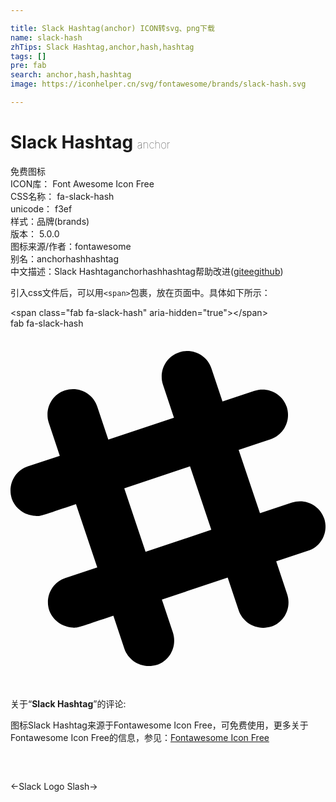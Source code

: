```yaml
---

title: Slack Hashtag(anchor) ICON转svg、png下载
name: slack-hash
zhTips: Slack Hashtag,anchor,hash,hashtag
tags: []
pre: fab
search: anchor,hash,hashtag
image: https://iconhelper.cn/svg/fontawesome/brands/slack-hash.svg

---
```


# Slack Hashtag  <small style="font-size: 60%;font-weight: 100">anchor</small>


<div class="detail-page">
<p>
<span><span class="badge-success badge">免费图标</span> </span>
<br/>
<span>
ICON库：
<span class="badge-secondary badge">Font Awesome Icon Free</span> 
</span>
<br/>
<span>
CSS名称：
<span class="badge-secondary badge">fa-slack-hash</span> 
</span>
<br/>
<span>
unicode：
<span class="badge-secondary badge">f3ef</span> 
<copy-btn content='f3ef' btn-title=""></copy-btn>
<copy-btn :content='String.fromCodePoint(parseInt("f3ef", 16))' btn-title="复制U"></copy-btn>
</span><br/><span>样式：<span class="badge-light badge">品牌(brands)</span></span>
<br/>
<span>
版本：
<span class="badge-secondary badge">5.0.0</span> 
</span>
<br/>
<span>图标来源/作者：<span class="badge-light badge">fontawesome</span></span> 
<br/>
<span>别名：<span class="badge-light badge">anchor</span><span class="badge-light badge">hash</span><span class="badge-light badge">hashtag</span></span><br/><span class="zh-detail">中文描述：<span class="badge-primary badge">Slack Hashtag</span><span class="badge-primary badge">anchor</span><span class="badge-primary badge">hash</span><span class="badge-primary badge">hashtag</span><span class="help-link"><span>帮助改进</span>(<a href="https://gitee.com/liuwave/icon-helper/edit/master/json/fontawesome/brands/slack-hash.json" target="_blank" rel="noopener noreferrer">gitee</a><a href="https://github.com/liuwave/icon-helper/edit/master/json/fontawesome/brands/slack-hash.json" target="_blank" rel="noopener noreferrer">github</a></span>)</span><br/>
</p>
</div>
<div class="alert alert-dark">
  <i class="fab fa-slack-hash fa-xs"></i>
  <i class="fab fa-slack-hash fa-sm"></i>
  <i class="fab fa-slack-hash fa-lg"></i>
  <i class="fab fa-slack-hash fa-2x"></i>
  <i class="fab fa-slack-hash fa-3x"></i>
  <i class="fab fa-slack-hash fa-5x"></i>
  <i class="fab fa-slack-hash fa-7x"></i>
</div>
<div>
  <p>引入css文件后，可以用<code>&lt;span&gt;</code>包裹，放在页面中。具体如下所示：    
  </p>
  <div class="alert alert-primary" style="font-size: 14px">
    &lt;span class="fab fa-slack-hash" aria-hidden="true"&gt;&lt;/span&gt;
    <copy-btn content='<span class="fab fa-slack-hash" aria-hidden="true"></span>'></copy-btn>
  </div>
  <div class="alert alert-secondary">
    <i class="fab fa-slack-hash"
    style="font-size: 24px"
    aria-hidden="true"></i> fab fa-slack-hash
    <copy-btn content="fab fa-slack-hash" btn-title="复制图标名称"></copy-btn>
  </div>
</div>
<div id="svg" class="svg-wrap">
<svg xmlns="http://www.w3.org/2000/svg" viewBox="0 0 448 512"><path d="M446.2 270.4c-6.2-19-26.9-29.1-46-22.9l-45.4 15.1-30.3-90 45.4-15.1c19.1-6.2 29.1-26.8 23-45.9-6.2-19-26.9-29.1-46-22.9l-45.4 15.1-15.7-47c-6.2-19-26.9-29.1-46-22.9-19.1 6.2-29.1 26.8-23 45.9l15.7 47-93.4 31.2-15.7-47c-6.2-19-26.9-29.1-46-22.9-19.1 6.2-29.1 26.8-23 45.9l15.7 47-45.3 15c-19.1 6.2-29.1 26.8-23 45.9 5 14.5 19.1 24 33.6 24.6 6.8 1 12-1.6 57.7-16.8l30.3 90L78 354.8c-19 6.2-29.1 26.9-23 45.9 5 14.5 19.1 24 33.6 24.6 6.8 1 12-1.6 57.7-16.8l15.7 47c5.9 16.9 24.7 29 46 22.9 19.1-6.2 29.1-26.8 23-45.9l-15.7-47 93.6-31.3 15.7 47c5.9 16.9 24.7 29 46 22.9 19.1-6.2 29.1-26.8 23-45.9l-15.7-47 45.4-15.1c19-6 29.1-26.7 22.9-45.7zm-254.1 47.2l-30.3-90.2 93.5-31.3 30.3 90.2-93.5 31.3z"/></svg>
</div>
<detail full-name='fa-slack-hash'></detail>
<div class="icon-detail__container">
<p>关于“<b>Slack Hashtag</b>”的评论:</p>
</div>
<Vssue title="关于“Slack Hashtag”的评论" />    
<div><p>图标Slack Hashtag来源于Fontawesome Icon Free，可免费使用，更多关于  Fontawesome Icon Free的信息，参见：<a target="_blank" href="https://iconhelper.cn/fontawesome.html">Fontawesome Icon Free</a>
</p></div>

<div style="padding:2rem 0 " class="page-nav"><p class="inner"><span class="prev">←<router-link to="/icon/brands/slack.html">Slack Logo</router-link></span> <span class="next"><router-link to="/icon/solid/slash.html">Slash</router-link>→</span></p></div>
